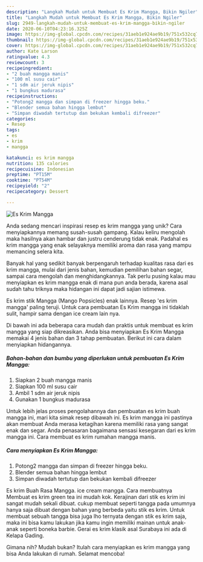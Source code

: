 ```yaml
---
description: "Langkah Mudah untuk Membuat Es Krim Mangga, Bikin Ngiler"
title: "Langkah Mudah untuk Membuat Es Krim Mangga, Bikin Ngiler"
slug: 2949-langkah-mudah-untuk-membuat-es-krim-mangga-bikin-ngiler
date: 2020-06-10T04:23:16.325Z
image: https://img-global.cpcdn.com/recipes/31aeb1e924ae9b19/751x532cq70/es-krim-mangga-foto-resep-utama.jpg
thumbnail: https://img-global.cpcdn.com/recipes/31aeb1e924ae9b19/751x532cq70/es-krim-mangga-foto-resep-utama.jpg
cover: https://img-global.cpcdn.com/recipes/31aeb1e924ae9b19/751x532cq70/es-krim-mangga-foto-resep-utama.jpg
author: Kate Larson
ratingvalue: 4.3
reviewcount: 3
recipeingredient:
- "2 buah mangga manis"
- "100 ml susu cair"
- "1 sdm air jeruk nipis"
- "1 bungkus madurasa"
recipeinstructions:
- "Potong2 mangga dan simpan di freezer hingga beku."
- "Blender semua bahan hingga lembut"
- "Simpan diwadah tertutup dan bekukan kembali difreezer"
categories:
- Resep
tags:
- es
- krim
- mangga

katakunci: es krim mangga 
nutrition: 135 calories
recipecuisine: Indonesian
preptime: "PT15M"
cooktime: "PT54M"
recipeyield: "2"
recipecategory: Dessert

---
```



![Es Krim Mangga](https://img-global.cpcdn.com/recipes/31aeb1e924ae9b19/751x532cq70/es-krim-mangga-foto-resep-utama.jpg)

Anda sedang mencari inspirasi resep es krim mangga yang unik? Cara menyiapkannya memang susah-susah gampang. Kalau keliru mengolah maka hasilnya akan hambar dan justru cenderung tidak enak. Padahal es krim mangga yang enak selayaknya memiliki aroma dan rasa yang mampu memancing selera kita.

Banyak hal yang sedikit banyak berpengaruh terhadap kualitas rasa dari es krim mangga, mulai dari jenis bahan, kemudian pemilihan bahan segar, sampai cara mengolah dan menghidangkannya. Tak perlu pusing kalau mau menyiapkan es krim mangga enak di mana pun anda berada, karena asal sudah tahu triknya maka hidangan ini dapat jadi sajian istimewa.

Es krim stik Mangga (Mango Popsicles) enak lainnya. Resep &#39;es krim mangga&#39; paling teruji. Untuk cara pembuatan Es Krim mangga ini tidaklah sulit, hampir sama dengan ice cream lain nya.


Di bawah ini ada beberapa cara mudah dan praktis untuk membuat es krim mangga yang siap dikreasikan. Anda bisa menyiapkan Es Krim Mangga memakai 4 jenis bahan dan 3 tahap pembuatan. Berikut ini cara dalam menyiapkan hidangannya.

<!--inarticleads1-->

##### Bahan-bahan dan bumbu yang diperlukan untuk pembuatan Es Krim Mangga:

1. Siapkan 2 buah mangga manis
1. Siapkan 100 ml susu cair
1. Ambil 1 sdm air jeruk nipis
1. Gunakan 1 bungkus madurasa


Untuk lebih jelas proses pengolahannya dan pembuatan es krim buah mangga ini, mari kita simak resep dibawah ini. Es krim mangga ini pastinya akan membuat Anda merasa ketagihan karena memiliki rasa yang sangat enak dan segar. Anda penasaran bagaimana sensasi kesegaran dari es krim mangga ini. Cara membuat es krim rumahan mangga manis. 

<!--inarticleads2-->

##### Cara menyiapkan Es Krim Mangga:

1. Potong2 mangga dan simpan di freezer hingga beku.
1. Blender semua bahan hingga lembut
1. Simpan diwadah tertutup dan bekukan kembali difreezer


Es krim Buah Rasa Mangga. ice cream mangga. Cara membuatnya Membuat es krim green tea ini mudah kok. Kerajinan dari stik es krim ini sangat mudah sekali dibuat. cukup membuat seperti tangga pada umumnya hanya saja dibuat dengan bahan yang berbeda yaitu stik es krim. Untuk membuat sebuah tangga bisa juga lho ternyata dengan stik es krim saja, maka ini bisa kamu lakukan jika kamu ingin memiliki mainan untuk anak-anak seperti boneka barbie. Gerai es krim klasik asal Surabaya ini ada di Kelapa Gading. 

Gimana nih? Mudah bukan? Itulah cara menyiapkan es krim mangga yang bisa Anda lakukan di rumah. Selamat mencoba!
